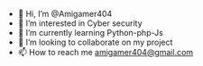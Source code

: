 - 👋 Hi, I’m @Amigamer404
- 👀 I’m interested in Cyber security 
- 🌱 I’m currently learning Python-php-Js
- 💞️ I’m looking to collaborate on my project 
- 📫 How to reach me amigamer404@gmail.com

<!---
Amigamer404/Amigamer404 is a ✨ special ✨ repository because its `README.md` (this file) appears on your GitHub profile.
You can click the Preview link to take a look at your changes.
--->
